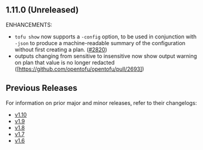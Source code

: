 ## 1.11.0 (Unreleased)

ENHANCEMENTS:

* `tofu show` now supports a `-config` option, to be used in conjunction with `-json` to produce a machine-readable summary of the configuration without first creating a plan. ([#2820](https://github.com/opentofu/opentofu/pull/2820))
* outputs changing from sensitive to insensitive now show output warning on plan that value is no longer redacted ([https://github.com/opentofu/opentofu/pull/2693])

## Previous Releases

For information on prior major and minor releases, refer to their changelogs:

- [v1.10](https://github.com/opentofu/opentofu/blob/v1.10/CHANGELOG.md)
- [v1.9](https://github.com/opentofu/opentofu/blob/v1.9/CHANGELOG.md)
- [v1.8](https://github.com/opentofu/opentofu/blob/v1.8/CHANGELOG.md)
- [v1.7](https://github.com/opentofu/opentofu/blob/v1.7/CHANGELOG.md)
- [v1.6](https://github.com/opentofu/opentofu/blob/v1.6/CHANGELOG.md)

